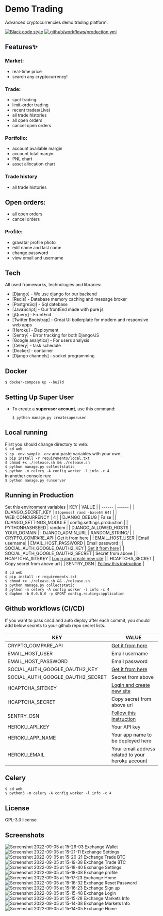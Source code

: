 # Demo Trading

Advanced cryptocurrencies demo trading platform.

[![Black code style](https://img.shields.io/badge/code%20style-black-000000.svg)](https://github.com/ambv/black)
[![.github/workflows/production.yml](https://github.com/mohamadkhalaj/Demo-TradingPlatform/actions/workflows/production.yml/badge.svg)](https://github.com/mohamadkhalaj/Demo-TradingPlatform/actions/workflows/production.yml)

## Features✨

### Market:
- real-time price
- search any cryptocurrency!

### Trade:
- spot trading
- limit-order trading
- recent trades(Live)
- all trade histories
- all open orders
- cancel open orders

### Portfolio:
- account available margin
- account total margin
- PNL chart
- asset allocation chart

### Trade history
- all trade histories

## Open orders:
- all open orders
- cancel orders

### Profile:
- gravatar profile photo
- edit name and last name
- change password
- view email and username

## Tech

All used frameworks, technologies and libraries:

- [Django] - We use django for our backend
- [Redis] - Datebase memory caching and message broker
- [PostgreSql] - Sql datebase
- [JavaScript] - Our frontEnd made with pure js
- [jQuery] - FrontEnd
- [Twitter Bootstrap] - Great UI boilerplate for modern and responsive web apps
- [Heroku] - Deployment
- [Sentry] - Error tracking for both Django/JS
- [Google analytics] - For users analysis
- [Celery] - task schedule
- [Docker] - container
- [Django channels] - socket programming

## Docker

`$ docker-compose up --build`

## Setting Up Super User

-   To create a **superuser account**, use this command:

        $ python manage.py createsuperuser

## Local running
First you should change directory to web:</br>
```$ cd web```</br>
```$ cp .env-sample .env``` and paste variables with your own.</br>
```$ pip install -r requirements/local.txt```</br>
```$ chmod +x ./release.sh && ./release.sh```</br>
```$ python manage.py collectstatic```</br>
```$ python -m celery -A config worker -l info -c 4```</br>
in another console run:</br>
```$ python manage.py runserver```</br>

## Running in Production

Set this environment variables
| KEY | VALUE |
| ------ | ------ |
| DJANGO_SECRET_KEY | ```$(openssl rand -base64 64)``` |
| WEB_CONCURRENCY | 4 |
| DJANGO_DEBUG | False |
| DJANGO_SETTINGS_MODULE | config.settings.production |
| PYTHONHASHSEED | random |
| DJANGO_ALLOWED_HOSTS | YOUR_DOMAIN |
| DJANGO_ADMIN_URL | RANDOM_STRING/ |
| CRYPTO_COMPARE_API | [Get it from here](https://min-api.cryptocompare.com/) |
| EMAIL_HOST_USER | Email username|
| EMAIL_HOST_PASSWORD | Email password |
| SOCIAL_AUTH_GOOGLE_OAUTH2_KEY | [Get it from here](https://developers.google.com/identity/protocols/oauth2) |
| SOCIAL_AUTH_GOOGLE_OAUTH2_SECRET | Secret from above |
| HCAPTCHA_SITEKEY | [Login and create new site](https://dashboard.hcaptcha.com/overview) |
| HCAPTCHA_SECRET | Copy secret from above url |
| SENTRY_DSN | [Follow this instruction](https://docs.sentry.io/platforms/python/guides/django/) |

```
$ cd web
$ pip install -r requirements.txt
$ chmod +x ./release.sh && ./release.sh
$ python manage.py collectstatic
$ python -m celery -A config worker -l info -c 4
$ daphne -b 0.0.0.0 -p $PORT config.routing:application
```

## Github workflows (CI/CD)

If you want to pass ci/cd and auto deploy after each commit, you should add below secrets to your github repo secret lists.

| KEY | VALUE |
| ------ | ------ |
| CRYPTO_COMPARE_API | [Get it from here](https://min-api.cryptocompare.com/) |
| EMAIL_HOST_USER | Email username|
| EMAIL_HOST_PASSWORD | Email password |
| SOCIAL_AUTH_GOOGLE_OAUTH2_KEY | [Get it from here](https://developers.google.com/identity/protocols/oauth2) |
| SOCIAL_AUTH_GOOGLE_OAUTH2_SECRET | Secret from above |
| HCAPTCHA_SITEKEY | [Login and create new site](https://dashboard.hcaptcha.com/overview) |
| HCAPTCHA_SECRET | Copy secret from above url |
| SENTRY_DSN | [Follow this instruction](https://docs.sentry.io/platforms/python/guides/django/) |
| HEROKU_API_KEY | Your API key |
| HEROKU_APP_NAME | Your app name to be deployed here |
| HEROKU_EMAIL | Your email address related to your heroku account |

## Celery
```
$ cd web
$ python3 -m celery -A config worker -l info -c 4
```

## License

GPL-3.0 license

## Screenshots
![Screenshot 2022-09-05 at 15-26-03 Exchange Wallet](https://user-images.githubusercontent.com/62938359/188433585-8ab502a4-94f9-48a6-871c-6c42f848e612.png)
![Screenshot 2022-09-05 at 15-21-11 Exchange Settings](https://user-images.githubusercontent.com/62938359/188433609-c297c02b-aefa-4bcb-aa79-3e0e6f8e3658.png)
![Screenshot 2022-09-05 at 15-20-21 Exchange Trade BTC](https://user-images.githubusercontent.com/62938359/188433615-863f84b1-c8ac-491d-9bea-94b43bc94058.png)
![Screenshot 2022-09-05 at 15-19-38 Exchange Trade BTC](https://user-images.githubusercontent.com/62938359/188433624-d67e728f-4496-4ad1-bf7a-c6802389ea61.png)
![Screenshot 2022-09-05 at 15-18-40 Exchange Settings](https://user-images.githubusercontent.com/62938359/188433635-ee435b93-0113-40b8-af66-450dc6ae96cf.png)
![Screenshot 2022-09-05 at 15-18-08 Exchange profile](https://user-images.githubusercontent.com/62938359/188433646-daaeb262-20cb-4280-ba07-c3378750c183.png)
![Screenshot 2022-09-05 at 15-17-23 Exchange Home](https://user-images.githubusercontent.com/62938359/188433651-6833302d-36e6-438d-a7ef-a4d98298e2e7.png)
![Screenshot 2022-09-05 at 15-16-32 Exchange Reset Password](https://user-images.githubusercontent.com/62938359/188433671-9d6a0fb2-649c-4882-a78a-77355d7765be.png)
![Screenshot 2022-09-05 at 15-16-23 Exchange Sign up](https://user-images.githubusercontent.com/62938359/188433676-aad84479-6689-4fdb-9ce9-208c7b764ce4.png)
![Screenshot 2022-09-05 at 15-15-48 Exchange Login](https://user-images.githubusercontent.com/62938359/188433681-3310b522-02ad-4eee-a17a-a5025073407d.png)
![Screenshot 2022-09-05 at 15-15-28 Exchange Markets Info](https://user-images.githubusercontent.com/62938359/188433687-fe7ea394-921e-43e9-b226-b95bf089e797.png)
![Screenshot 2022-09-05 at 15-14-38 Exchange Markets Info](https://user-images.githubusercontent.com/62938359/188433707-d39949f0-af1c-48f3-9f54-6f391f120c4c.png)
![Screenshot 2022-09-05 at 15-14-05 Exchange Home](https://user-images.githubusercontent.com/62938359/188433717-d9ccf572-cbaf-4640-988a-6c6df087faa2.png)

